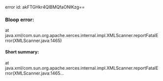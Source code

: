 error id: akFTGHkr4QlBMQfaONIKzg==
### Bloop error:

at java.xml/com.sun.org.apache.xerces.internal.impl.XMLScanner.reportFatalError(XMLScanner.java:1465)
#### Short summary: 

at java.xml/com.sun.org.apache.xerces.internal.impl.XMLScanner.reportFatalError(XMLScanner.java:1465...